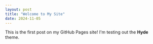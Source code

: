 ```yaml
---
layout: post
title: "Welcome to My Site"
date: 2024-11-05
---
```


This is the first post on my GitHub Pages site! I'm testing out the **Hyde** theme.
